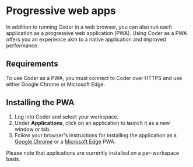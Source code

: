 # Progressive web apps

In addition to running Coder in a web browser, you can also run each application
as a progressive web application (PWA). Using Coder as a PWA offers you an
experience akin to a native application and improved performance.

## Requirements

To use Coder as a PWA, you must connect to Coder over HTTPS and use either
Google Chrome or Microsoft Edge.

## Installing the PWA

1. Log into Coder and select your workspace.
1. Under **Applications**, click on an application to launch it as a new window
   or tab.
1. Follow your browser's instructions for installing the application as a
   [Google Chrome](https://support.google.com/chrome/answer/9658361) or a
   [Microsoft Edge](https://docs.microsoft.com/en-us/microsoft-edge/progressive-web-apps-chromium/ux#installing-a-pwa)
   PWA.

Please note that applications are currently installed on a per-workspace basis.
